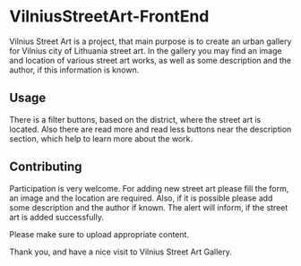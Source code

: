 # VilniusStreetArt-FrontEnd

Vilnius Street Art is a project, that main purpose is to create an urban gallery for Vilnius city of Lithuania street art. In the gallery you may find an image and location of various street art works, as well as some description and the author, if this information is known.

## Usage

There is a filter buttons, based on the district, where the street art is located. 
Also there are read more and read less buttons near the description section, which help to learn more about the work. 

## Contributing

Participation is very welcome. For adding new street art please fill the form, an image and the location are required. Also, if it is possible please add some description and the author if known. The alert will inform, if the street art is added successfully.

Please make sure to upload appropriate content.

Thank you, and have a nice visit to Vilnius Street Art Gallery.

